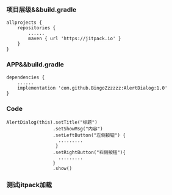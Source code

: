 ### 项目层级&&build.gradle
```    
allprojects {
    repositories {
        ......
        maven { url 'https://jitpack.io' }
    }
}
 ```  
                
### APP&&build.gradle
```
dependencies {
    ......
    implementation 'com.github.BingoZzzzzz:AlertDialog:1.0'
}
```
    
### Code    
```
AlertDialog(this).setTitle("标题")
                 .setShowMsg("内容")
                 .setLeftButton("左侧按钮") { 
                   .........                    
                  }
                 .setRightButton("右侧按钮"){ 
                   ......... 
                 }
                 .show()
```

### 测试jitpack加载  